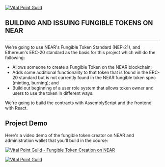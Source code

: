 [![Vital Point Guild](https://vitalpoint.ai/wp-content/uploads/2020/08/header-github.png)](https://vitalpoint.ai "Vital Point Guild")

## BUILDING AND ISSUING FUNGIBLE TOKENS ON NEAR
----

We're going to use NEAR's Fungible Token Standard (NEP-21), and Ethereum's ERC-20 standard as the basis for this project which will do the following:  

- Allows someone to create a Fungible Token on the NEAR blockchain;
- Adds some additional functionality to that token that is found in the ERC-20 standard but is not currently found in the NEAR fungible token spec (minting, burning); and
- Build out beginning of a user role system that allows token owner and users to use the token in different ways.

We're going to build the contracts with AssemblyScript and the frontend with React.

Project Demo
----

Here's a video demo of the fungible token creator on NEAR and administration wallet that you'll build in the course:

[![Vital Point Guild - Fungible Token Creation on NEAR](https://i9.ytimg.com/vi/CGhPRDT1lnw/mqdefault.jpg?sqp=CMzfivoF&rs=AOn4CLDvBlQam5WOKO8LIh3PHIl6T-5MUA)](https://youtu.be/CGhPRDT1lnw "Building and Issuing Fungible Tokens on NEAR")

[![Vital Point Guild](https://vitalpoint.ai/wp-content/uploads/2020/08/join-guild.png)](https://vitalpoint.ai "Vital Point Guild")

